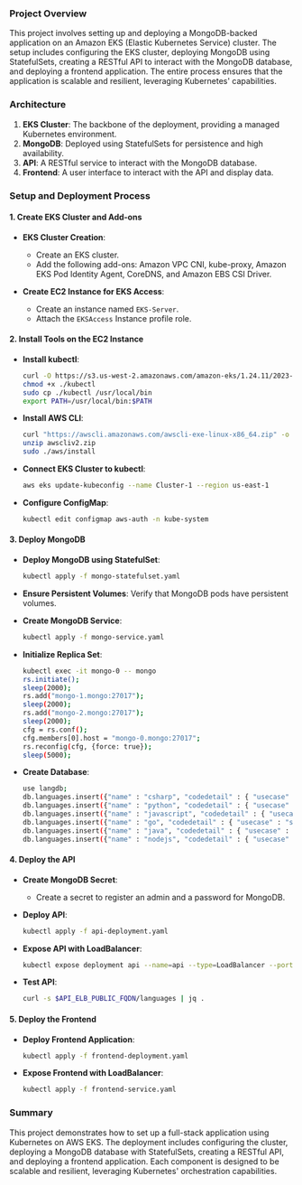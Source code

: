 ### Project Overview

This project involves setting up and deploying a MongoDB-backed application on an Amazon EKS (Elastic Kubernetes Service) cluster. The setup includes configuring the EKS cluster, deploying MongoDB using StatefulSets, creating a RESTful API to interact with the MongoDB database, and deploying a frontend application. The entire process ensures that the application is scalable and resilient, leveraging Kubernetes' capabilities.

### Architecture

1. **EKS Cluster**: The backbone of the deployment, providing a managed Kubernetes environment.
2. **MongoDB**: Deployed using StatefulSets for persistence and high availability.
3. **API**: A RESTful service to interact with the MongoDB database.
4. **Frontend**: A user interface to interact with the API and display data.

### Setup and Deployment Process

#### 1. Create EKS Cluster and Add-ons

- **EKS Cluster Creation**:
  - Create an EKS cluster.
  - Add the following add-ons: Amazon VPC CNI, kube-proxy, Amazon EKS Pod Identity Agent, CoreDNS, and Amazon EBS CSI Driver.

- **Create EC2 Instance for EKS Access**:
  - Create an instance named `EKS-Server`.
  - Attach the `EKSAccess` Instance profile role.

#### 2. Install Tools on the EC2 Instance

- **Install kubectl**:
  ```sh
  curl -O https://s3.us-west-2.amazonaws.com/amazon-eks/1.24.11/2023-03-17/bin/linux/amd64/kubectl
  chmod +x ./kubectl
  sudo cp ./kubectl /usr/local/bin
  export PATH=/usr/local/bin:$PATH
  ```

- **Install AWS CLI**:
  ```sh
  curl "https://awscli.amazonaws.com/awscli-exe-linux-x86_64.zip" -o "awscliv2.zip"
  unzip awscliv2.zip
  sudo ./aws/install
  ```

- **Connect EKS Cluster to kubectl**:
  ```sh
  aws eks update-kubeconfig --name Cluster-1 --region us-east-1
  ```

- **Configure ConfigMap**:
  ```sh
  kubectl edit configmap aws-auth -n kube-system
  ```

#### 3. Deploy MongoDB

- **Deploy MongoDB using StatefulSet**:
  ```sh
  kubectl apply -f mongo-statefulset.yaml
  ```

- **Ensure Persistent Volumes**: Verify that MongoDB pods have persistent volumes.

- **Create MongoDB Service**:
  ```sh
  kubectl apply -f mongo-service.yaml
  ```

- **Initialize Replica Set**:
  ```sh
  kubectl exec -it mongo-0 -- mongo
  rs.initiate();
  sleep(2000);
  rs.add("mongo-1.mongo:27017");
  sleep(2000);
  rs.add("mongo-2.mongo:27017");
  sleep(2000);
  cfg = rs.conf();
  cfg.members[0].host = "mongo-0.mongo:27017";
  rs.reconfig(cfg, {force: true});
  sleep(5000);
  ```

- **Create Database**:
  ```sh
  use langdb;
  db.languages.insert({"name" : "csharp", "codedetail" : { "usecase" : "system, web, server-side", "rank" : 5, "compiled" : false, "homepage" : "https://dotnet.microsoft.com/learn/csharp", "download" : "https://dotnet.microsoft.com/download/", "votes" : 0}});
  db.languages.insert({"name" : "python", "codedetail" : { "usecase" : "system, web, server-side", "rank" : 3, "script" : false, "homepage" : "https://www.python.org/", "download" : "https://www.python.org/downloads/", "votes" : 0}});
  db.languages.insert({"name" : "javascript", "codedetail" : { "usecase" : "web, client-side", "rank" : 7, "script" : false, "homepage" : "https://en.wikipedia.org/wiki/JavaScript", "download" : "n/a", "votes" : 0}});
  db.languages.insert({"name" : "go", "codedetail" : { "usecase" : "system, web, server-side", "rank" : 12, "compiled" : true, "homepage" : "https://golang.org", "download" : "https://golang.org/dl/", "votes" : 0}});
  db.languages.insert({"name" : "java", "codedetail" : { "usecase" : "system, web, server-side", "rank" : 1, "compiled" : true, "homepage" : "https://www.java.com/en/", "download" : "https://www.java.com/en/download/", "votes" : 0}});
  db.languages.insert({"name" : "nodejs", "codedetail" : { "usecase" : "system, web, server-side", "rank" : 20, "script" : false, "homepage" : "https://nodejs.org/en/", "download" : "https://nodejs.org/en/download/", "votes" : 0}});
  ```

#### 4. Deploy the API

- **Create MongoDB Secret**:
  - Create a secret to register an admin and a password for MongoDB.

- **Deploy API**:
  ```sh
  kubectl apply -f api-deployment.yaml
  ```

- **Expose API with LoadBalancer**:
  ```sh
  kubectl expose deployment api --name=api --type=LoadBalancer --port=80 --target-port=8080
  ```

- **Test API**:
  ```sh
  curl -s $API_ELB_PUBLIC_FQDN/languages | jq .
  ```

#### 5. Deploy the Frontend

- **Deploy Frontend Application**:
  ```sh
  kubectl apply -f frontend-deployment.yaml
  ```

- **Expose Frontend with LoadBalancer**:
  ```sh
  kubectl apply -f frontend-service.yaml
  ```

### Summary

This project demonstrates how to set up a full-stack application using Kubernetes on AWS EKS. The deployment includes configuring the cluster, deploying a MongoDB database with StatefulSets, creating a RESTful API, and deploying a frontend application. Each component is designed to be scalable and resilient, leveraging Kubernetes' orchestration capabilities.

